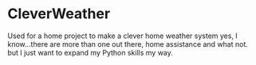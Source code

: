 # CleverWeather
Used for a home project to make a clever home weather system
yes, I know...there are more than one out there, home assistance and what not.
but I just want to expand my Python skills my way.